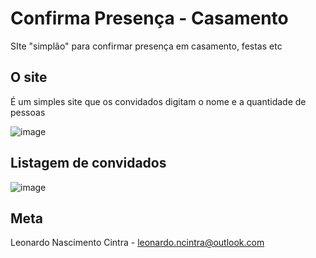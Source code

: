 # Confirma Presença - Casamento
SIte "simplão" para confirmar presença em casamento, festas etc

## O site
É um simples site que os convidados digitam o nome e a quantidade de pessoas

![image](https://user-images.githubusercontent.com/5832193/27957840-9ba66c0a-62f6-11e7-9fca-2fe7782c448e.png)

## Listagem de convidados
![image](https://user-images.githubusercontent.com/5832193/27957899-d0ef127c-62f6-11e7-88e1-bb6c6f52542e.png)


## Meta
Leonardo Nascimento Cintra - leonardo.ncintra@outlook.com
